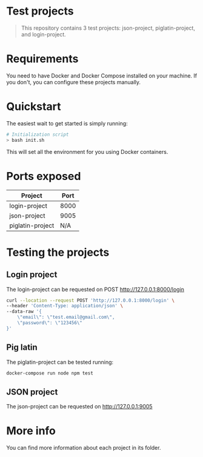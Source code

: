 # Test projects

> This repository contains 3 test projects: json-project, piglatin-project, and login-project.

# Requirements

You need to have Docker and Docker Compose installed on your machine. If you don't, you can configure these projects manually.

# Quickstart

The easiest wait to get started is simply running:
``` bash
# Initialization script
> bash init.sh
```

This will set all the environment for you using Docker containers.

# Ports exposed


| Project          | Port |
|------------------|------|
| login-project    | 8000 |
| json-project     | 9005 |
| piglatin-project | N/A  |

# Testing the projects

## Login project
The login-project can be requested on POST http://127.0.0.1:8000/login
``` bash
curl --location --request POST 'http://127.0.0.1:8000/login' \
--header 'Content-Type: application/json' \
--data-raw '{
    \"email\": \"test.email@gmail.com\",
    \"password\": \"123456\"
}'
```

## Pig latin
The piglatin-project can be tested running:

``` bash
docker-compose run node npm test
```
## JSON project
The json-project can be requested on http://127.0.0.1:9005

# More info

You can find more information about each project in its folder.
